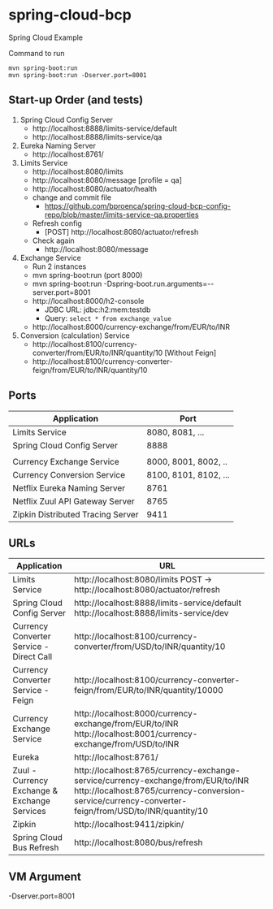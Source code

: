# spring-cloud-bcp
Spring Cloud Example

Command to run
```
mvn spring-boot:run 
mvn spring-boot:run -Dserver.port=8001
```

## Start-up Order (and tests)

1. Spring Cloud Config Server
    * http://localhost:8888/limits-service/default
    * http://localhost:8888/limits-service/qa
2. Eureka Naming Server
    * http://localhost:8761/
3. Limits Service
    * http://localhost:8080/limits
    * http://localhost:8080/message [profile = qa]
    * http://localhost:8080/actuator/health
    * change and commit file 
      * https://github.com/bproenca/spring-cloud-bcp-config-repo/blob/master/limits-service-qa.properties
    * Refresh config
      * [POST] http://localhost:8080/actuator/refresh
    * Check again
      * http://localhost:8080/message
4. Exchange Service
    * Run 2 instances
    * mvn spring-boot:run (port 8000)
    * mvn spring-boot:run -Dspring-boot.run.arguments=--server.port=8001
    * http://localhost:8000/h2-console
      * JDBC URL: jdbc:h2:mem:testdb
      * Query: `select * from exchange_value`
    * http://localhost:8000/currency-exchange/from/EUR/to/INR
5. Conversion (calculation) Service
    * http://localhost:8100/currency-converter/from/EUR/to/INR/quantity/10 [Without Feign]
    * http://localhost:8100/currency-converter-feign/from/EUR/to/INR/quantity/10


## Ports

|     Application       |     Port          |
| ------------- | ------------- |
| Limits Service | 8080, 8081, ... |
| Spring Cloud Config Server | 8888 |
|  |  |
| Currency Exchange Service | 8000, 8001, 8002, ..  |
| Currency Conversion Service | 8100, 8101, 8102, ... |
| Netflix Eureka Naming Server | 8761 |
| Netflix Zuul API Gateway Server | 8765 |
| Zipkin Distributed Tracing Server | 9411 |


## URLs

|     Application       |     URL          |
| ------------- | ------------- |
| Limits Service | http://localhost:8080/limits POST -> http://localhost:8080/actuator/refresh|
|Spring Cloud Config Server| http://localhost:8888/limits-service/default http://localhost:8888/limits-service/dev |
|  Currency Converter Service - Direct Call| http://localhost:8100/currency-converter/from/USD/to/INR/quantity/10|
|  Currency Converter Service - Feign| http://localhost:8100/currency-converter-feign/from/EUR/to/INR/quantity/10000|
| Currency Exchange Service | http://localhost:8000/currency-exchange/from/EUR/to/INR http://localhost:8001/currency-exchange/from/USD/to/INR|
| Eureka | http://localhost:8761/|
| Zuul - Currency Exchange & Exchange Services | http://localhost:8765/currency-exchange-service/currency-exchange/from/EUR/to/INR http://localhost:8765/currency-conversion-service/currency-converter-feign/from/USD/to/INR/quantity/10|
| Zipkin | http://localhost:9411/zipkin/ |
| Spring Cloud Bus Refresh | http://localhost:8080/bus/refresh |

## VM Argument

-Dserver.port=8001

